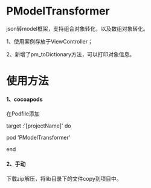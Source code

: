 # PModelTransformer
json转model框架，支持组合对象转化，以及数组对象转化。

1、使用案例存放于ViewController；

2、新增了pm_toDictionary方法，可以打印对象信息。


# 使用方法

#### 1、cocoapods

在Podfile添加

target :'[projectName]' do

pod 'PModelTransformer'

end


#### 2、手动

下载zip解压，将lib目录下的文件copy到项目中。
